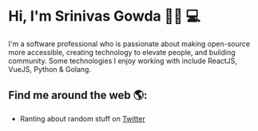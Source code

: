 # Hi, I'm Srinivas Gowda 👋🏾 💻

I'm a software professional who is passionate about making open-source more accessible, creating technology to elevate people, and building community. Some technologies I enjoy working with include ReactJS, VueJS, Python & Golang. 


## Find me around the web 🌎:
- Ranting about random stuff on <a href="https://twitter.com/linuxsavvy">Twitter</a>
